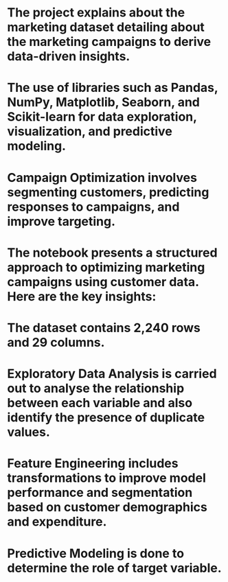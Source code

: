 # The project explains about the marketing dataset detailing about the marketing campaigns to derive data-driven insights.
# The use of libraries such as Pandas, NumPy, Matplotlib, Seaborn, and Scikit-learn for data exploration, visualization, and predictive modeling.
# Campaign Optimization involves segmenting customers, predicting responses to campaigns, and improve targeting.
# The notebook presents a structured approach to optimizing marketing campaigns using customer data. Here are the key insights:
# The dataset contains 2,240 rows and 29 columns.
# Exploratory Data Analysis is carried out to analyse the relationship between each variable and also identify the presence of duplicate values.
# Feature Engineering includes transformations to improve model performance and segmentation based on customer demographics and expenditure.
# Predictive Modeling is done to determine the role of target variable.
